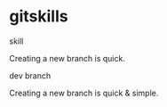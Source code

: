 # gitskills
skill

Creating a new branch is quick.

dev branch

Creating a new branch is quick & simple.

